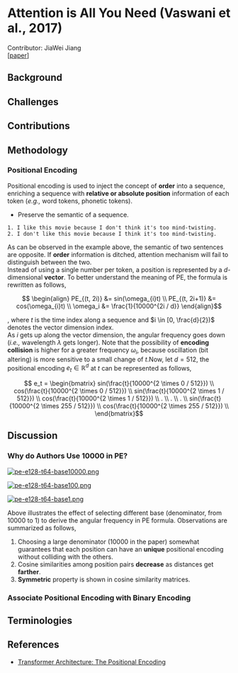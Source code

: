 # Attention is All You Need (Vaswani et al., 2017)
Contributor: JiaWei Jiang <br>
[[paper](https://proceedings.neurips.cc/paper_files/paper/2017/file/3f5ee243547dee91fbd053c1c4a845aa-Paper.pdf)]
## Background
## Challenges
## Contributions
## Methodology
### Positional Encoding
Positional encoding is used to inject the concept of **order** into a sequence, enriching a sequence with **relative or absolute position** information of each token (*e.g.,* word tokens, phonetic tokens).
* Preserve the semantic of a sequence.
```
1. I like this movie because I don't think it's too mind-twisting.
2. I don't like this movie because I think it's too mind-twisting.
```
As can be observed in the example above, the semantic of two sentences are opposite. If **order** information is ditched, attention mechanism will fail to distinguish between the two.<br>
Instead of using a single number per token, a position is represented by a $d$-dimensional **vector**. To better understand the meaning of PE, the formula is rewritten as follows,
```math
	\begin{align}
	PE_{(t, 2i)} &= sin(\omega_{i}t) \\
	PE_{(t, 2i+1)} &= cos(\omega_{i}t) \\
	\omega_i &= \frac{1}{10000^{2i / d}}
	\end{align}
```
, where $t$ is the time index along a sequence and $i \in [0, \frac{d}{2})$ denotes the vector dimension index.<br>
As $i$ gets up along the vector dimension, the angular frequency goes down (*i.e.,* wavelength $\lambda$ gets longer). Note that the possibility of **encoding collision** is higher for a greater frequency $\omega_i$, because oscillation (bit altering) is more sensitive to a small change of $t$.Now, let $d = 512$, the positional encoding $e_t \in \mathbb{R}^{d}$ at $t$ can be represented as follows,
```math
	e_t = 
	\begin{bmatrix}
	sin(\frac{t}{10000^{2 \times 0 / 512}}) \\ 
	cos(\frac{t}{10000^{2 \times 0 / 512}}) \\ 
	sin(\frac{t}{10000^{2 \times 1 / 512}}) \\ 
	cos(\frac{t}{10000^{2 \times 1 / 512}}) \\
	. \\ . \\ . \\
	sin(\frac{t}{10000^{2 \times 255 / 512}}) \\ 
	cos(\frac{t}{10000^{2 \times 255 / 512}}) \\ 
	\end{bmatrix}
```
## Discussion
### Why do Authors Use 10000 in PE?
[![pe-e128-t64-base10000.png](https://i.postimg.cc/0Qwp0Jjb/pe-e128-t64-base10000.png)](https://postimg.cc/ZBJBTnrS)

[![pe-e128-t64-base100.png](https://i.postimg.cc/prQzgbDv/pe-e128-t64-base100.png)](https://postimg.cc/PvxCw73V)

[![pe-e128-t64-base1.png](https://i.postimg.cc/W4DrsJMX/pe-e128-t64-base1.png)](https://postimg.cc/67XT0qbv)

Above illustrates the effect of selecting different base (denominator, from $10000$ to $1$) to derive the angular frequency in PE formula. Observations are summarized as follows,
1. Choosing a large denominator (10000 in the paper) somewhat guarantees that each position can have an **unique** positional encoding without colliding with the others.
2. Cosine similarities among position pairs **decrease** as distances get **farther**.
3. **Symmetric** property is shown in cosine similarity matrices.
### Associate Positional Encoding with Binary Encoding
## Terminologies
## References
* [Transformer Architecture: The Positional Encoding](https://kazemnejad.com/blog/transformer_architecture_positional_encoding/#the-intuition)
